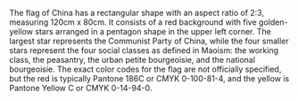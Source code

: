 The flag of China has a rectangular shape with an aspect ratio of 2:3, measuring 120cm x 80cm. It consists of a red background with five golden-yellow stars arranged in a pentagon shape in the upper left corner. The largest star represents the Communist Party of China, while the four smaller stars represent the four social classes as defined in Maoism: the working class, the peasantry, the urban petite bourgeoisie, and the national bourgeoisie. The exact color codes for the flag are not officially specified, but the red is typically Pantone 186C or CMYK 0-100-81-4, and the yellow is Pantone Yellow C or CMYK 0-14-94-0.